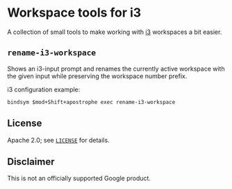 # Workspace tools for i3

A collection of small tools to make working with [i3](https://i3wm.org/)
workspaces a bit easier.

## `rename-i3-workspace`

Shows an i3-input prompt and renames the currently active workspace with the
given input while preserving the workspace number prefix.

i3 configuration example:

```
bindsym $mod+Shift+apostrophe exec rename-i3-workspace
```

## License

Apache 2.0; see [`LICENSE`](LICENSE) for details.

## Disclaimer

This is not an officially supported Google product.
